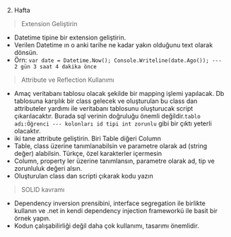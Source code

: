 2. Hafta

> Extension Geliştirin

- Datetime tipine bir extension geliştirin.
- Verilen Datetime ın o anki tarihe ne kadar yakın olduğunu text olarak dönsün.
- Örn: 
 `var date = Datetime.Now();
  Console.Writeline(date.Ago());
  --- 2 gün 3 saat 4 dakika önce
 `
 
> Attribute ve Reflection Kullanımı

- Amaç veritabanı tablosu olacak şekilde bir mapping işlemi yapılacak. Db tablosuna karşılık bir class gelecek ve oluşturulan bu class dan attributeler yardımı ile veritabanı tablosunu oluşturucak script çıkarılacaktır. Burada sql verinin doğruluğu önemli değildir.`tablo adı:Öğrenci --- kolonları id tipi int zorunlu` gibi bir çıktı yeterli olacaktır.
- iki tane attribute geliştirin. Biri Table diğeri Column
- Table, class üzerine tanımlanabilsin ve parametre olarak ad (string değer) alabilsin. Türkçe, özel karakterler içermesin
- Column, property ler üzerine tanımlansın, parametre olarak ad, tip ve zorunluluk değeri alsın.
- Oluşturulan class dan scripti çıkarak kodu yazın

> SOLID kavramı

- Dependency inversion prensibini, interface segregation ile birlikte kullanın ve .net in kendi dependency injection frameworkü ile basit bir örnek yapın.
- Kodun çalışabilirliği değil daha çok kullanımı, tasarımı önemlidir.

 
 
 